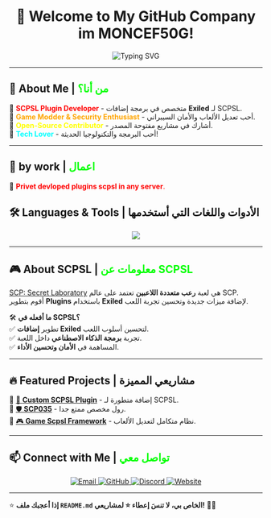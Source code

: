 <h1 align="center">👋 Welcome to My GitHub Company im MONCEF50G!</h1>

<p align="center">
  <img src="https://readme-typing-svg.demolab.com?font=Fira+Code&size=22&pause=1000&color=00FF00&center=true&vCenter=true&width=500&lines=SCPSL+Plugin+Developer;Security+and+Game+Modding;Open-Source+Contributor;Loves+Java%2C+C%23%2C+Python+%26+More!" alt="Typing SVG">
</p>

---

## 🚀 About Me | <span style="color:#00FF00">من أنا؟</span>
🔹 <span style="color:#FF0000">**SCPSL Plugin Developer**</span> - متخصص في برمجة إضافات **Exiled** لـ SCPSL.  
🔹 <span style="color:#FFA500">**Game Modder & Security Enthusiast**</span> - أحب تعديل الألعاب والأمان السيبراني.  
🔹 <span style="color:#FFFF00">**Open-Source Contributor**</span> - أشارك في مشاريع مفتوحة المصدر.  
🔹 <span style="color:#00FFFF">**Tech Lover**</span> - أحب البرمجة والتكنولوجيا الحديثة!  

---
## 🚀 by work | <span style="color:#00FF00">اعمال</span>
🔹 <span style="color:#FF0000">**Privet devloped plugins scpsl in any server**.  


## 🛠️ Languages & Tools | الأدوات واللغات التي أستخدمها  
<p align="center">
  <img src="https://skillicons.dev/icons?i=java,cs,python,c,cpp,html,css,js,mysql,git,github,vscode,jetbrains" />
</p>

---

## 🎮 About SCPSL | <span style="color:#00FF00">معلومات عن SCPSL</span>  
[SCP: Secret Laboratory](https://scpslgame.com/) هي لعبة **رعب متعددة اللاعبين** تعتمد على عالم SCP.  
أقوم بتطوير **Plugins** باستخدام **Exiled** لإضافة ميزات جديدة وتحسين تجربة اللعب.  

🛠 **ما أفعله في SCPSL؟**  
✅ تطوير **إضافات Exiled** لتحسين أسلوب اللعب.  
✅ تجربة **برمجة الذكاء الاصطناعي** داخل اللعبة.  
✅ المساهمة في **الأمان وتحسين الأداء**.

---

## 🔥 Featured Projects | مشاريعي المميزة  
🔹 [🔧 **Custom SCPSL Plugin**](https://github.com/dzarenafixers/Defibrillator-reviver) - إضافة متطورة لـ SCPSL.  
🔹 [🛡 **SCP035**](https://github.com/dzarenafixers/SCP035) - رول مخصص ممتع جدا.  
🔹 [🎮 **Game Scpsl Framework**](https://github.com/dzarenafixers/DZCP-FW) - نظام متكامل لتعديل الألعاب.

---

## 📫 Connect with Me | <span style="color:#00FF00">تواصل معي</span>  
<p align="center">
  <a href="mailto:dzarenafixersinfo@example.com">
    <img src="https://img.shields.io/badge/Email-D14836?style=for-the-badge&logo=gmail&logoColor=white" alt="Email">
  </a>
  <a href="(https://github.com/dzarenafixers)">
    <img src="https://img.shields.io/badge/GitHub-100000?style=for-the-badge&logo=github&logoColor=white" alt="GitHub">
  </a>
  <a href="https://discord.gg/F9GCpMXMpQ">
    <img src="https://img.shields.io/badge/Discord-7289DA?style=for-the-badge&logo=discord&logoColor=white" alt="Discord">
  </a>
  <a href="https://myscpslshop.com">
    <img src="[https://img.shields.io/badge/Website-00FF00?style=for-the-badge&logo=google-chrome&logoColor=white](https://aquamarine-salamander-733b0c.netlify.app/downloads)" alt="Website">
  </a>
</p>

---

⭐ **إذا أعجبك ملف `README.md` الخاص بي، لا تنسَ إعطاء ⭐ لمشاريعي!** 🚀🔥  
